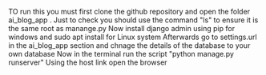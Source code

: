 TO run this you must first clone the github repository and open the folder ai_blog_app . Just to check you should use the command "ls" to ensure it is the same root as manange.py
Now install django admin using pip for windows and sudo apt install for Linux system
Afterwards go to settings.url in the ai_blog_app section and chnage the details of the database to your own database
Now in the terminal run the script "python manage.py runserver"
Using the host link open the browser 
